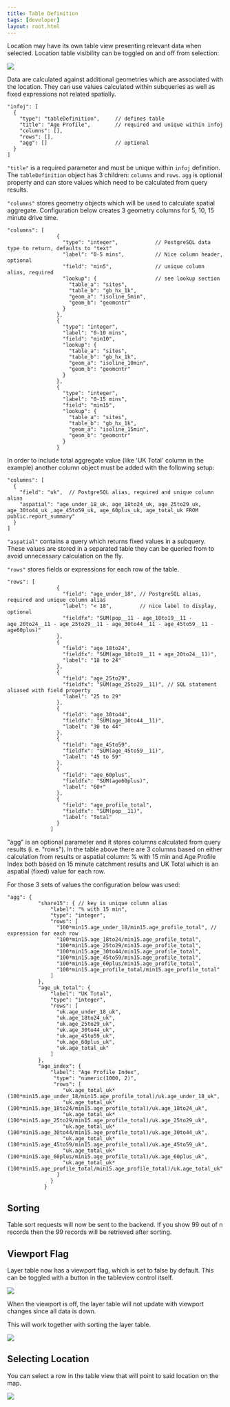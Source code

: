 ```yaml
---
title: Table Definition
tags: [developer]
layout: root.html
---
```


Location may have its own table view presenting relevant data when selected. Location table visibility can be toggled on and off from selection:

![](../../../assets/img/table_definition_1.png)

Data are calculated against additional geometries which are associated with the location. They can use values calculated within subqueries as well as fixed expressions not related spatially.

```text
"infoj": [
  {
    "type": "tableDefinition",     // defines table
    "title": "Age Profile",        // required and unique within infoj
    "columns": [],
    "rows": [],
    "agg": []                      // optional
  }
]
```

`"title"` is a required parameter and must be unique within `infoj` definition. The `tableDefinition` object has 3 children: `columns` and `rows`. `agg` is optional property and can store values which need to be calculated from query results.

`"columns"` stores geometry objects which will be used to calculate spatial aggregate. Configuration below creates 3 geometry columns for 5, 10, 15 minute drive time.

```text
"columns": [
                {
                  "type": "integer",            // PostgreSQL data type to return, defaults to "text"
                  "label": "0-5 mins",          // Nice column header, optional
                  "field": "min5",              // unique column alias, required
                  "lookup": {                   // see lookup section
                    "table_a": "sites",
                    "table_b": "gb_hx_1k",
                    "geom_a": "isoline_5min",
                    "geom_b": "geomcntr"
                  }
                },
                {
                  "type": "integer",
                  "label": "0-10 mins",
                  "field": "min10",
                  "lookup": {
                    "table_a": "sites",
                    "table_b": "gb_hx_1k",
                    "geom_a": "isoline_10min",
                    "geom_b": "geomcntr"
                  }
                },
                {
                  "type": "integer",
                  "label": "0-15 mins",
                  "field": "min15",
                  "lookup": {
                    "table_a": "sites",
                    "table_b": "gb_hx_1k",
                    "geom_a": "isoline_15min",
                    "geom_b": "geomcntr"
                  }
                }
```

In order to include total aggregate value \(like 'UK Total' column in the example\) another column object must be added with the following setup:

```text
"columns": [
  {
    "field": "uk",  // PostgreSQL alias, required and unique column alias
    "aspatial": "age_under_18_uk, age_18to24_uk, age_25to29_uk, age_30to44_uk ,age_45to59_uk, age_60plus_uk, age_total_uk FROM public.report_summary" 
  } 
]
```

`"aspatial"` contains a query which returns fixed values in a subquery. These values are stored in a separated table they can be queried from to avoid unnecessary calculation on the fly.

`"rows"` stores fields or expressions for each row of the table.

```text
"rows": [
                {
                  "field": "age_under_18", // PostgreSQL alias, required and unique column alias
                  "label": "< 18",         // nice label to display, optional
                  "fieldfx": "SUM(pop__11 - age_18to19__11 - age_20to24__11 - age_25to29__11 - age_30to44__11 - age_45to59__11 - age60plus)"
                },
                {
                  "field": "age_18to24",
                  "fieldfx": "SUM(age_18to19__11 + age_20to24__11)",
                  "label": "18 to 24"
                },
                {
                  "field": "age_25to29",
                  "fieldfx": "SUM(age_25to29__11)", // SQL statement aliased with field property
                  "label": "25 to 29"
                },
                {
                  "field": "age_30to44",
                  "fieldfx": "SUM(age_30to44__11)",
                  "label": "30 to 44"
                },
                {
                  "field": "age_45to59",
                  "fieldfx": "SUM(age_45to59__11)",
                  "label": "45 to 59"
                },
                {
                  "field": "age_60plus",
                  "fieldfx": "SUM(age60plus)",
                  "label": "60+"
                },
                {
                  "field": "age_profile_total",
                  "fieldfx": "SUM(pop__11)",
                  "label": "Total"
                }
              ]
```

"agg" is an optional parameter and it stores columns calculated from query results \(i. e. "rows"\). In the table above there are 3 columns based on either calculation from results or aspatial column: % with 15 min and Age Profile Index both based on 15 minute catchment results and UK Total which is an aspatial \(fixed\) value for each row.

For those 3 sets of values the configuration below was used:

```text
"agg": {
          "share15": { // key is unique column alias
              "label": "% with 15 min",
              "type": "integer",
              "rows": [
                "100*min15.age_under_18/min15.age_profile_total", // expression for each row
                "100*min15.age_18to24/min15.age_profile_total",
                "100*min15.age_25to29/min15.age_profile_total",
                "100*min15.age_30to44/min15.age_profile_total",
                "100*min15.age_45to59/min15.age_profile_total",
                "100*min15.age_60plus/min15.age_profile_total",
                "100*min15.age_profile_total/min15.age_profile_total"
              ]
          },
          "age_uk_total": {
              "label": "UK Total",
              "type": "integer",
              "rows": [
                "uk.age_under_18_uk",
                "uk.age_18to24_uk",
                "uk.age_25to29_uk",
                "uk.age_30to44_uk",
                "uk.age_45to59_uk", 
                "uk.age_60plus_uk", 
                "uk.age_total_uk"
              ]
          },
          "age_index": {
              "label": "Age Profile Index",
               "type": "numeric(1000, 2)",
               "rows": [
                  "uk.age_total_uk*(100*min15.age_under_18/min15.age_profile_total)/uk.age_under_18_uk",
                  "uk.age_total_uk*(100*min15.age_18to24/min15.age_profile_total)/uk.age_18to24_uk",
                  "uk.age_total_uk*(100*min15.age_25to29/min15.age_profile_total)/uk.age_25to29_uk",
                  "uk.age_total_uk*(100*min15.age_30to44/min15.age_profile_total)/uk.age_30to44_uk",
                  "uk.age_total_uk*(100*min15.age_45to59/min15.age_profile_total)/uk.age_45to59_uk",
                  "uk.age_total_uk*(100*min15.age_60plus/min15.age_profile_total)/uk.age_60plus_uk",
                  "uk.age_total_uk*(100*min15.age_profile_total/min15.age_profile_total)/uk.age_total_uk"
                ]
              }
            }
```
## Sorting

Table sort requests will now be sent to the backend.
If you show 99 out of n records then the 99 records will be retrieved after sorting.

## Viewport Flag

Layer table now has a viewport flag, which is set to false by default. This can be toggled with a button in the tableview control itself.

![](../../../assets/img/table_definition_2.png)

When the viewport is off, the layer table will not update with viewport changes since all data is down.

This will work together with sorting the layer table.

![](../../../assets/img/table_definition_3.png)

## Selecting Location

You can select a row in the table view that will point to said location on the map.

![](../../../assets/img/table_definition_4.png)